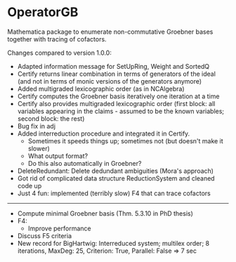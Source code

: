 # OperatorGB
Mathematica package to enumerate non-commutative Groebner bases together with tracing of cofactors.

Changes compared to version 1.0.0:
  * Adapted information message for SetUpRing, Weight and SortedQ
  * Certify returns linear combination in terms of generators of the ideal (and not in terms of monic versions of the generators anymore)
  * Added multigraded lexicographic order (as in NCAlgebra)
  * Certify computes the Groebner basis iteratively one iteration at a time
  * Certify also provides multigraded lexicographic order (first block: all variables appearing in the claims - assumed to be the known variables; second block: the rest)
  * Bug fix in adj
  * Added interreduction procedure and integrated it in Certify.
      - Sometimes it speeds things up; sometimes not (but doesn't make it slower)
      - What output format?
      - Do this also automatically in Groebner?
 * DeleteRedundant: Delete dedundant ambiguities (Mora's approach)
  * Got rid of complicated data structure ReductionSystem and cleaned code up
  * Just 4 fun: implemented (terribly slow) F4 that can trace cofactors
  ---------
  * Compute minimal Groebner basis (Thm. 5.3.10 in PhD thesis)
  * F4:
      - Improve performance
  * Discuss F5 criteria
  * New record for BigHartwig: Interreduced system; multilex order; 8 iterations, MaxDeg: 25, Criterion: True, Parallel: False => 7 sec
  
